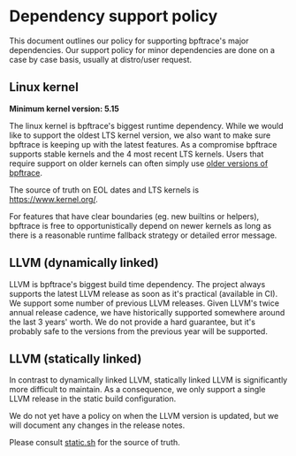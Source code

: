 # Dependency support policy

This document outlines our policy for supporting bpftrace's major dependencies.
Our support policy for minor dependencies are done on a case by case basis,
usually at distro/user request.

## Linux kernel

**Minimum kernel version: 5.15**

The linux kernel is bpftrace's biggest runtime dependency.
While we would like to support the oldest LTS kernel version, we also want to make
sure bpftrace is keeping up with the latest features. As a compromise bpftrace
supports stable kernels and the 4 most recent LTS kernels. Users that require support on older kernels can often simply use [older versions of bpftrace](https://github.com/bpftrace/bpftrace/releases).

The source of truth on EOL dates and LTS kernels is https://www.kernel.org/.

For features that have clear boundaries (eg. new builtins or helpers), bpftrace
is free to opportunistically depend on newer kernels as long as there is a
reasonable runtime fallback strategy or detailed error message.

## LLVM (dynamically linked)

LLVM is bpftrace's biggest build time dependency. The project always supports
the latest LLVM release as soon as it's practical (available in CI). We support
some number of previous LLVM releases. Given LLVM's twice annual release
cadence, we have historically supported somewhere around the last 3 years'
worth. We do not provide a hard guarantee, but it's probably safe to the
versions from the previous year will be supported.

## LLVM (statically linked)

In contrast to dynamically linked LLVM, statically linked LLVM is significantly
more difficult to maintain. As a consequence, we only support a single LLVM
release in the static build configuration.

We do not yet have a policy on when the LLVM version is updated, but we will
document any changes in the release notes.

Please consult [static.sh][0] for the source of truth.


[0]: https://github.com/bpftrace/bpftrace/blob/master/.github/include/static.sh
